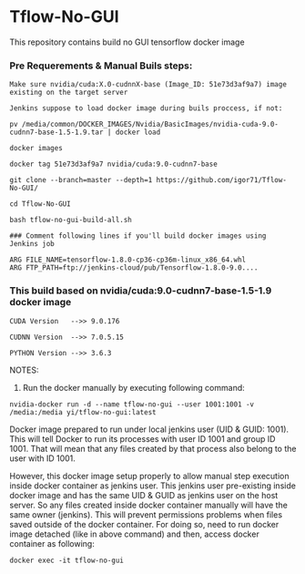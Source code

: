 # Tflow-No-GUI
This repository contains build no GUI tensorflow docker image

### Pre Requerements & Manual Buils steps:

```
Make sure nvidia/cuda:X.0-cudnnX-base (Image_ID: 51e73d3af9a7) image existing on the target server

Jenkins suppose to load docker image during buils proccess, if not:

pv /media/common/DOCKER_IMAGES/Nvidia/BasicImages/nvidia-cuda-9.0-cudnn7-base-1.5-1.9.tar | docker load

docker images

docker tag 51e73d3af9a7 nvidia/cuda:9.0-cudnn7-base

git clone --branch=master --depth=1 https://github.com/igor71/Tflow-No-GUI/

cd Tflow-No-GUI

bash tflow-no-gui-build-all.sh

### Comment following lines if you'll build docker images using Jenkins job

ARG FILE_NAME=tensorflow-1.8.0-cp36-cp36m-linux_x86_64.whl
ARG FTP_PATH=ftp://jenkins-cloud/pub/Tensorflow-1.8.0-9.0....
```
### This build based on nvidia/cuda:9.0-cudnn7-base-1.5-1.9 docker image
```
CUDA Version   -->> 9.0.176

CUDNN Version  -->> 7.0.5.15

PYTHON Version -->> 3.6.3
```

NOTES:

1.  Run the docker manually by executing following command:
   ```
   nvidia-docker run -d --name tflow-no-gui --user 1001:1001 -v /media:/media yi/tflow-no-gui:latest
   ```
   Docker image prepared to run under local jenkins user (UID & GUID: 1001). This will tell Docker to run its processes with
   user ID 1001 and group ID 1001. That will mean that any files created by that process also belong to the user with ID 1001.

   However, this docker image setup properly to allow manual step execution inside docker container as jenkins user.
   This jenkins user pre-existing inside docker image and has the same UID & GUID as jenkins user on the host server. So
   any files created inside docker container manually will have the same owner (jenkins). This will prevent permissions
   problems when files saved outside of the docker container.
   For doing so, need to run docker image detached (like in above command) and then, access docker container as following:
   ```
   docker exec -it tflow-no-gui
   ```
